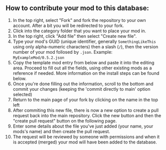 ## How to contribute your mod to this database:
1. In the top right, select "Fork" and fork the repository to your own account. After a bit you will be redirected to your fork.
2. Click into the category folder that you want to place your mod in.
3. In the top right, click "Add file" then select "Create new file".
4. Type your mod's GUID (unique identifier, generally `SomethingLikeThis` using only alpha-numeric characters) then a slash (`/`), then the version number of your mod follosed by `.json`.
Example: `MyExampleMod/0.5.2.json`
5. Copy the template mod entry from below and paste it into the editing area. Proceed to fill out all the fields, using other existing mods as a reference if needed. More information on the install steps can be found below.
6. Once you're done filling out the information, scroll to the bottom and commit your changes (keeping the 'commit directly to main' option selected)
7. Return to the main page of your fork by clicking on the name in the top left
8. After commiting this new file, there is now a new option to create a pull request back into the main repository. Click the new button and then the "create pull request" button on the following page.
9. Enter some details about the file you've just added (your name, your mods's name) and then create the pull request.
10. The request will be reviewed by someone with permissions and when it is accepted (merged) your mod will have been added to the database.
